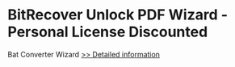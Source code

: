 # BitRecover Unlock PDF Wizard - Personal License Discounted
Bat Converter Wizard
[>> Detailed information](https://secure.shareit.com/shareit/product.html?productid=300975563&affiliateid=200057808)